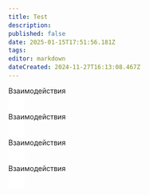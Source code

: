 ```yaml
---
title: Test
description: 
published: false
date: 2025-01-15T17:51:56.181Z
tags: 
editor: markdown
dateCreated: 2024-11-27T16:13:08.467Z
---
```


<div class="asd">
  <a class="tab-panel__item">
    <div>
      <span>Взаимодействия</span>
    </div>
    <img src="/main_page_icons/harm__white.png"/>
  </a>
  <a class="tab-panel__item">
    <div>
      <span>Взаимодействия</span>
    </div>
    <img src="/main_page_icons/harm__white.png"/>
  </a>
  <a class="tab-panel__item">
    <div>
      <span>Взаимодействия</span>
    </div>
    <img src="/main_page_icons/harm__white.png"/>
  </a>
  <a class="tab-panel__item">
    <div>
      <span>Взаимодействия</span>
    </div>
    <img src="/main_page_icons/harm__white.png"/>
  </a>
</div>